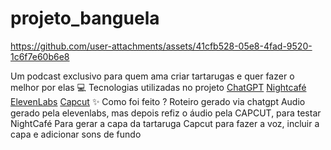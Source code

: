 # projeto_banguela

https://github.com/user-attachments/assets/41cfb528-05e8-4fad-9520-1c6f7e60b6e8

Um podcast exclusivo para quem ama criar tartarugas e quer fazer o melhor por elas
💻 Tecnologias utilizadas no projeto
[ChatGPT](https://chatgpt.com) 
[Nightcafé](https://creator.nightcafe.studio/)
[ElevenLabs](https://elevenlabs.io/)
[Capcut](https://www.capcut.com/)
✨ Como foi feito ?
Roteiro gerado via chatgpt
Audio gerado pela elevenlabs, mas depois refiz o áudio pela CAPCUT, para testar
NightCafé Para gerar a capa da tartaruga
Capcut para fazer a voz, incluir a capa e adicionar sons de fundo
